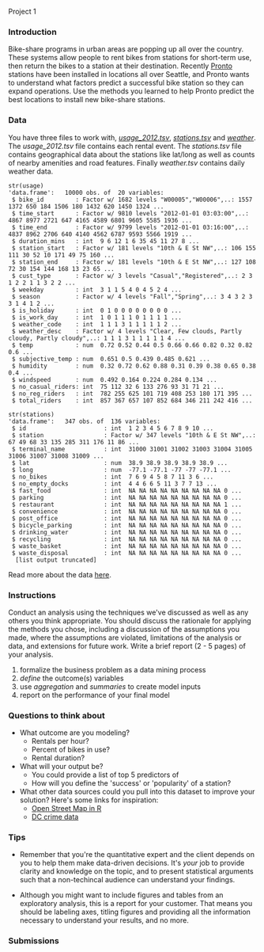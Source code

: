 Project 1

### Introduction

Bike-share programs in urban areas are popping up all over the country. These systems allow people to rent bikes from stations for short-term use, then return the bikes to a station at their destination. Recently [Pronto](https://www.prontocycleshare.com/) stations have been installed in locations all over Seattle, and Pronto wants to understand what factors predict a successful bike station so they can expand operations. Use the methods you learned to help Pronto predict the best locations to install new bike-share stations.

### Data 

You have three files to work with, [*usage_2012.tsv*](https://s3-us-west-2.amazonaws.com/bi-tech-cp303/project+1/capital-bike-share/usage_2012.tsv), [*stations.tsv*](https://s3-us-west-2.amazonaws.com/bi-tech-cp303/project+1/capital-bike-share/stations.tsv) and [*weather*](https://s3-us-west-2.amazonaws.com/bi-tech-cp303/project+1/capital-bike-share/daily_weather.tsv). The *usage_2012.tsv* file contains each rental event. The *stations.tsv* file contains geographical data about the stations like lat/long as well as counts of nearby amenities and road features. Finally *weather.tsv* contains daily weather data.


```{r}
str(usage)
'data.frame':	10000 obs. of  20 variables:
 $ bike_id         : Factor w/ 1682 levels "W00005","W00006",..: 1557 1372 650 184 1506 180 1432 620 1450 1324 ...
 $ time_start      : Factor w/ 9810 levels "2012-01-01 03:03:00",..: 4867 8977 2721 647 4165 4589 6801 9605 5585 1936 ...
 $ time_end        : Factor w/ 9799 levels "2012-01-01 03:16:00",..: 4837 8962 2706 640 4140 4562 6787 9593 5566 1919 ...
 $ duration_mins   : int  9 6 12 1 6 35 45 11 27 8 ...
 $ station_start   : Factor w/ 181 levels "10th & E St NW",..: 106 155 111 30 52 10 171 49 75 160 ...
 $ station_end     : Factor w/ 181 levels "10th & E St NW",..: 127 108 72 30 154 144 168 13 23 65 ...
 $ cust_type       : Factor w/ 3 levels "Casual","Registered",..: 2 3 1 2 2 1 1 3 2 2 ...
 $ weekday         : int  3 1 1 5 4 0 4 5 2 4 ...
 $ season          : Factor w/ 4 levels "Fall","Spring",..: 3 4 3 2 3 3 1 4 1 2 ...
 $ is_holiday      : int  0 1 0 0 0 0 0 0 0 0 ...
 $ is_work_day     : int  1 0 1 1 1 0 1 1 1 1 ...
 $ weather_code    : int  1 1 1 3 1 1 1 1 1 2 ...
 $ weather_desc    : Factor w/ 4 levels "Clear, Few clouds, Partly cloudy, Partly cloudy",..: 1 1 1 3 1 1 1 1 1 4 ...
 $ temp            : num  0.72 0.52 0.44 0.5 0.66 0.66 0.82 0.32 0.82 0.6 ...
 $ subjective_temp : num  0.651 0.5 0.439 0.485 0.621 ...
 $ humidity        : num  0.32 0.72 0.62 0.88 0.31 0.39 0.38 0.65 0.38 0.4 ...
 $ windspeed       : num  0.492 0.164 0.224 0.284 0.134 ...
 $ no_casual_riders: int  75 112 32 6 133 276 93 31 71 21 ...
 $ no_reg_riders   : int  782 255 625 101 719 408 253 180 171 395 ...
 $ total_riders    : int  857 367 657 107 852 684 346 211 242 416 ...
```

```{r}
str(stations)
'data.frame':	347 obs. of  136 variables:
 $ id                      : int  1 2 3 4 5 6 7 8 9 10 ...
 $ station                 : Factor w/ 347 levels "10th & E St NW",..: 67 49 68 33 135 285 311 176 11 86 ...
 $ terminal_name           : int  31000 31001 31002 31003 31004 31005 31006 31007 31008 31009 ...
 $ lat                     : num  38.9 38.9 38.9 38.9 38.9 ...
 $ long                    : num  -77.1 -77.1 -77 -77 -77.1 ...
 $ no_bikes                : int  7 6 9 4 5 8 7 11 3 6 ...
 $ no_empty_docks          : int  4 4 6 6 5 11 3 7 7 13 ...
 $ fast_food               : int  NA NA NA NA NA NA NA NA NA 0 ...
 $ parking                 : int  NA NA NA NA NA NA NA NA NA 0 ...
 $ restaurant              : int  NA NA NA NA NA NA NA NA NA 1 ...
 $ convenience             : int  NA NA NA NA NA NA NA NA NA 0 ...
 $ post_office             : int  NA NA NA NA NA NA NA NA NA 0 ...
 $ bicycle_parking         : int  NA NA NA NA NA NA NA NA NA 0 ...
 $ drinking_water          : int  NA NA NA NA NA NA NA NA NA 0 ...
 $ recycling               : int  NA NA NA NA NA NA NA NA NA 0 ...
 $ waste_basket            : int  NA NA NA NA NA NA NA NA NA 0 ...
 $ waste_disposal          : int  NA NA NA NA NA NA NA NA NA 0 ...
  [list output truncated]
```

Read more about the data [here](https://archive.ics.uci.edu/ml/datasets/Bike+Sharing+Dataset).

### Instructions

Conduct an analysis using the techniques we've discussed as well as any others you think appropriate. You should discuss the rationale for applying the methods you chose, including a discussion of the assumptions you made, where the assumptions are violated, limitations of the analysis or data, and extensions for future work. Write a brief report (2 - 5 pages) of your analysis.

1. formalize the business problem as a data mining process
2. *define* the outcome(s) variables
3. use *aggregation* and *summaries* to create model inputs
4. report on the performance of your final model

### Questions to think about

* What outcome are you modeling?
  * Rentals per hour?
  * Percent of bikes in use?
  * Rental duration?
* What will your output be?
  * You could provide a list of top 5 predictors of 
  * How will you define the 'success' or 'popularity' of a station?
* What other data sources could you pull into this dataset to improve your solution? Here's some links for inspiration:
  * [Open Street Map in R](http://osmar.r-forge.r-project.org/) 
  * [DC crime data](http://data.octo.dc.gov/metadata.aspx?id=3)

### Tips

* Remember that you're the quantitative expert and the client depends on you to help them make data-driven decisions.  It's *your* job to provide clarity and knowledge on the topic, and to present statistical arguments such that a non-techincal audience can understand your findings. 

* Although you might want to include figures and tables from an exploratory analysis, this is a report for your customer.  That means you should be labeling axes, titling figures and providing all the information necessary to understand your results, and no more.

### Submissions
